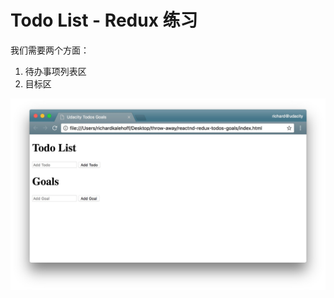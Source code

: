 # Todo List - Redux 练习
我们需要两个方面：

1. 待办事项列表区
2. 目标区

![cf2119b447b6505d4f79c9942089ad38](./README.resources/9B53DD4C-9473-4DC0-A9C0-A7227591E6D5.jpg)

